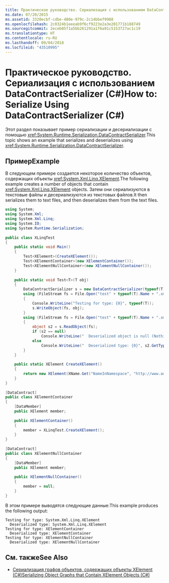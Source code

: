 ```yaml
---
title: Практическое руководство. Сериализация с использованием DataContractSerializer (C#)
ms.date: 07/20/2015
ms.assetid: 3320ecbf-cdbe-480e-979c-2c14bbef9988
ms.openlocfilehash: 2c0324b1eeeab9f6cf9223e2a3e201771b188749
ms.sourcegitcommit: 2eceb05f1a5bb261291a1f6a91c5153727ac1c19
ms.translationtype: HT
ms.contentlocale: ru-RU
ms.lasthandoff: 09/04/2018
ms.locfileid: "43510995"
---
```

# <a name="how-to-serialize-using-datacontractserializer-c"></a><span data-ttu-id="9467a-102">Практическое руководство. Сериализация с использованием DataContractSerializer (C#)</span><span class="sxs-lookup"><span data-stu-id="9467a-102">How to: Serialize Using DataContractSerializer (C#)</span></span>
<span data-ttu-id="9467a-103">Этот раздел показывает пример сериализации и десериализации с помощью <xref:System.Runtime.Serialization.DataContractSerializer>.</span><span class="sxs-lookup"><span data-stu-id="9467a-103">This topic shows an example that serializes and deserializes using <xref:System.Runtime.Serialization.DataContractSerializer>.</span></span>  
  
## <a name="example"></a><span data-ttu-id="9467a-104">Пример</span><span class="sxs-lookup"><span data-stu-id="9467a-104">Example</span></span>  
 <span data-ttu-id="9467a-105">В следующем примере создается некоторое количество объектов, содержащих объекты <xref:System.Xml.Linq.XElement>.</span><span class="sxs-lookup"><span data-stu-id="9467a-105">The following example creates a number of objects that contain <xref:System.Xml.Linq.XElement> objects.</span></span> <span data-ttu-id="9467a-106">Затем они сериализуются в текстовые файлы и десериализуются из текстовых файлов.</span><span class="sxs-lookup"><span data-stu-id="9467a-106">It then serializes them to text files, and then deserializes them from the text files.</span></span>  
  
```csharp  
using System;  
using System.Xml;  
using System.Xml.Linq;  
using System.IO;  
using System.Runtime.Serialization;  
  
public class XLinqTest  
{  
    public static void Main()  
    {  
        Test<XElement>(CreateXElement());  
        Test<XElementContainer>(new XElementContainer());  
        Test<XElementNullContainer>(new XElementNullContainer());  
    }  
  
    public static void Test<T>(T obj)  
    {  
        DataContractSerializer s = new DataContractSerializer(typeof(T));  
        using (FileStream fs = File.Open("test" + typeof(T).Name + ".xml", FileMode.Create))  
        {  
            Console.WriteLine("Testing for type: {0}", typeof(T));   
            s.WriteObject(fs, obj);  
        }  
        using (FileStream fs = File.Open("test" + typeof(T).Name + ".xml", FileMode.Open))  
        {  
            object s2 = s.ReadObject(fs);  
            if (s2 == null)  
                Console.WriteLine("  Deserialized object is null (Nothing in VB)");  
            else  
                Console.WriteLine("  Deserialized type: {0}", s2.GetType());  
        }  
    }  
  
    public static XElement CreateXElement()  
    {  
        return new XElement(XName.Get("NameInNamespace", "http://www.adventure-works.org"));  
    }  
}  
  
[DataContract]  
public class XElementContainer  
{  
    [DataMember]  
    public XElement member;  
  
    public XElementContainer()  
    {  
        member = XLinqTest.CreateXElement();  
    }  
}  
  
[DataContract]  
public class XElementNullContainer  
{  
    [DataMember]  
    public XElement member;  
  
    public XElementNullContainer()  
    {  
        member = null;  
    }  
}  
```  
  
 <span data-ttu-id="9467a-107">В этом примере выводятся следующие данные:</span><span class="sxs-lookup"><span data-stu-id="9467a-107">This example produces the following output:</span></span>  
  
```  
Testing for type: System.Xml.Linq.XElement  
  Deserialized type: System.Xml.Linq.XElement  
Testing for type: XElementContainer  
  Deserialized type: XElementContainer  
Testing for type: XElementNullContainer  
  Deserialized type: XElementNullContainer  
```  
  
## <a name="see-also"></a><span data-ttu-id="9467a-108">См. также</span><span class="sxs-lookup"><span data-stu-id="9467a-108">See Also</span></span>

- [<span data-ttu-id="9467a-109">Сериализация графов объектов, содержащих объекты XElement (C#)</span><span class="sxs-lookup"><span data-stu-id="9467a-109">Serializing Object Graphs that Contain XElement Objects (C#)</span></span>](../../../../csharp/programming-guide/concepts/linq/serializing-object-graphs-that-contain-xelement-objects.md)
